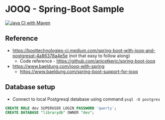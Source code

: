 # JOOQ - Spring-Boot Sample

[![Java CI with Maven](https://github.com/shaunthomas999/my-jooq-spring-boot-sample/actions/workflows/maven.yml/badge.svg)](https://github.com/shaunthomas999/my-jooq-spring-boot-sample/actions/workflows/maven.yml)

## Reference

* https://boottechnologies-ci.medium.com/spring-boot-with-jooq-and-postgresql-4a86378a4e5e (not that easy to follow along)
  * Code reference - https://github.com/anicetkeric/spring-boot-jooq
* https://www.baeldung.com/jooq-with-spring
  * https://www.baeldung.com/spring-boot-support-for-jooq

## Database setup

* Connect to local Postgresql database using command `psql -U postgres`

```sql
CREATE ROLE dev SUPERUSER LOGIN PASSWORD 'qwerty';
CREATE DATABASE "librarydb" OWNER "dev";
```

